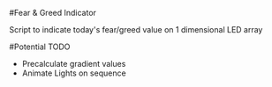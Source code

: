 #Fear & Greed Indicator

Script to indicate today's fear/greed value on 1 dimensional LED array

#Potential TODO
 - Precalculate gradient values
 - Animate Lights on sequence
